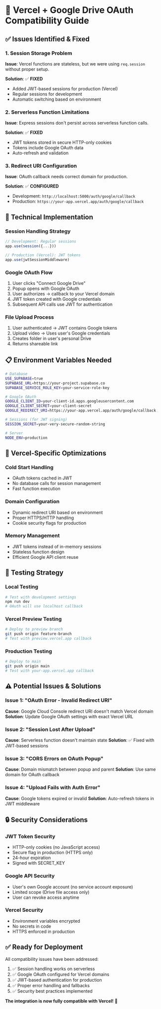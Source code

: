 # 🚀 Vercel + Google Drive OAuth Compatibility Guide

## ✅ Issues Identified & Fixed

### **1. Session Storage Problem** 
**Issue**: Vercel functions are stateless, but we were using `req.session` without proper setup.

**Solution**: ✅ **FIXED**
- Added JWT-based sessions for production (Vercel)
- Regular sessions for development
- Automatic switching based on environment

### **2. Serverless Function Limitations**
**Issue**: Express sessions don't persist across serverless function calls.

**Solution**: ✅ **FIXED**
- JWT tokens stored in secure HTTP-only cookies
- Tokens include Google OAuth data
- Auto-refresh and validation

### **3. Redirect URI Configuration**
**Issue**: OAuth callback needs correct domain for production.

**Solution**: ✅ **CONFIGURED**
- Development: `http://localhost:5000/auth/google/callback`
- Production: `https://your-app.vercel.app/auth/google/callback`

## 🔧 Technical Implementation

### **Session Handling Strategy**
```typescript
// Development: Regular sessions
app.use(session({...}))

// Production (Vercel): JWT tokens
app.use(jwtSessionMiddleware)
```

### **Google OAuth Flow**
1. User clicks "Connect Google Drive"
2. Popup opens with Google OAuth
3. User authorizes → callback to your Vercel domain
4. JWT token created with Google credentials
5. Subsequent API calls use JWT for authentication

### **File Upload Process**
1. User authenticated → JWT contains Google tokens
2. Upload video → Uses user's Google credentials
3. Creates folder in user's personal Drive
4. Returns shareable link

## 📋 Environment Variables Needed

```bash
# Database
USE_SUPABASE=true
SUPABASE_URL=https://your-project.supabase.co
SUPABASE_SERVICE_ROLE_KEY=your-service-role-key

# Google OAuth
GOOGLE_CLIENT_ID=your-client-id.apps.googleusercontent.com
GOOGLE_CLIENT_SECRET=your-client-secret
GOOGLE_REDIRECT_URI=https://your-app.vercel.app/auth/google/callback

# Sessions (for JWT signing)
SESSION_SECRET=your-very-secure-random-string

# Server
NODE_ENV=production
```

## 🎯 Vercel-Specific Optimizations

### **Cold Start Handling**
- OAuth tokens cached in JWT
- No database calls for session management
- Fast function execution

### **Domain Configuration**
- Dynamic redirect URI based on environment
- Proper HTTPS/HTTP handling
- Cookie security flags for production

### **Memory Management**
- JWT tokens instead of in-memory sessions
- Stateless function design
- Efficient Google API client reuse

## 🧪 Testing Strategy

### **Local Testing**
```bash
# Test with development settings
npm run dev
# OAuth will use localhost callback
```

### **Vercel Preview Testing**
```bash
# Deploy to preview branch
git push origin feature-branch
# Test with preview.vercel.app callback
```

### **Production Testing**
```bash
# Deploy to main
git push origin main
# Test with your-app.vercel.app callback
```

## ⚠️ Potential Issues & Solutions

### **Issue 1: "OAuth Error - Invalid Redirect URI"**
**Cause**: Google Cloud Console redirect URI doesn't match Vercel domain
**Solution**: Update Google OAuth settings with exact Vercel URL

### **Issue 2: "Session Lost After Upload"**
**Cause**: Serverless function doesn't maintain state
**Solution**: ✅ Fixed with JWT-based sessions

### **Issue 3: "CORS Errors on OAuth Popup"**
**Cause**: Domain mismatch between popup and parent
**Solution**: Use same domain for OAuth callback

### **Issue 4: "Upload Fails with Auth Error"**
**Cause**: Google tokens expired or invalid
**Solution**: Auto-refresh tokens in JWT middleware

## 🔒 Security Considerations

### **JWT Token Security**
- HTTP-only cookies (no JavaScript access)
- Secure flag in production (HTTPS only)
- 24-hour expiration
- Signed with SECRET_KEY

### **Google API Security**
- User's own Google account (no service account exposure)
- Limited scope (Drive file access only)
- User can revoke access anytime

### **Vercel Security**
- Environment variables encrypted
- No secrets in code
- HTTPS enforced in production

## ✅ Ready for Deployment

All compatibility issues have been addressed:

1. ✅ Session handling works on serverless
2. ✅ Google OAuth configured for Vercel domains
3. ✅ JWT-based authentication for production
4. ✅ Proper error handling and fallbacks
5. ✅ Security best practices implemented

**The integration is now fully compatible with Vercel!** 🎉